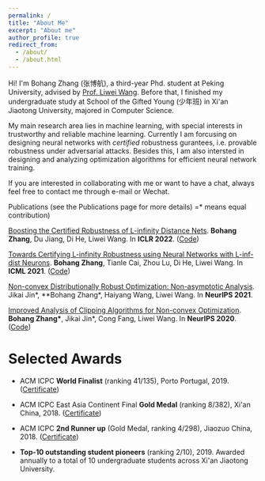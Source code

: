 ```yaml
---
permalink: /
title: "About Me"
excerpt: "About me"
author_profile: true
redirect_from: 
  - /about/
  - /about.html
---
```


Hi! I'm Bohang Zhang (张博航), a third-year Phd. student at Peking University, advised by [Prof. Liwei Wang](http://www.liweiwang-pku.com/). Before that, I finished my undergraduate study at School of the Gifted Young (少年班) in Xi'an Jiaotong University, majored in Computer Science.

My main research area lies in machine learning, with special interests in trustworthy and reliable machine learning. Currently I am forcusing on designing neural networks with *certified* robustness gurantees, i.e. provable robustness under adversarial attacks. Besides this, I am also intersted in designing and analyzing optimization algorithms for efficient neural network training.

If you are interested in collaborating with me or want to have a chat, always feel free to contact me through e-mail or Wechat.


Publications (see the Publications page for more details)
=\* means equal contribution)

[Boosting the Certified Robustness of L-infinity Distance Nets](https://arxiv.org/abs/2110.06850). **Bohang Zhang**, Du Jiang, Di He, Liwei Wang. In **ICLR 2022**. ([Code](https://github.com/zbh2047/L_inf-dist-net-v2))

[Towards Certifying L-infinity Robustness using Neural Networks with L-inf-dist Neurons](https://arxiv.org/abs/2110.06850). **Bohang Zhang**, Tianle Cai, Zhou Lu, Di He, Liwei Wang. In **ICML 2021**. ([Code](https://github.com/zbh2047/L_inf-dist-net))

[Non-convex Distributionally Robust Optimization: Non-asymptotic Analysis](https://arxiv.org/abs/2110.12459). Jikai Jin\*, **Bohang Zhang\*, Haiyang Wang, Liwei Wang. In **NeurIPS 2021**.

[Improved Analysis of Clipping Algorithms for Non-convex Optimization](https://arxiv.org/abs/2010.02519). **Bohang Zhang\***, Jikai Jin\*, Cong Fang, Liwei Wang. In **NeurIPS 2020**. ([Code](https://github.com/zbh2047/clipping-algorithms))

Selected Awards
======

- ACM ICPC **World Finalist** (ranking 41/135), Porto Portugal, 2019. ([Certificate](/files/WorldFinalCertificate.pdf))

- ACM ICPC East Asia Continent Final **Gold Medal** (ranking 8/382), Xi'an China, 2018. ([Certificate](/files/ECFinalCertificate.pdf))

- ACM ICPC **2nd Runner up** (Gold Medal, ranking 4/298), Jiaozuo China, 2018. ([Certificate](/files/JiaozuoCertificate))

- **Top-10 outstanding student pioneers** (ranking 2/10), 2019. Awarded annually to a total of 10 undergraduate students across Xi'an Jiaotong University.

